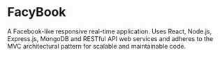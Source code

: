 # FacyBook
A Facebook-like responsive real-time application. Uses React, Node.js, Express.js, MongoDB and RESTful API web services and adheres to the MVC architectural pattern for scalable and maintainable code.
